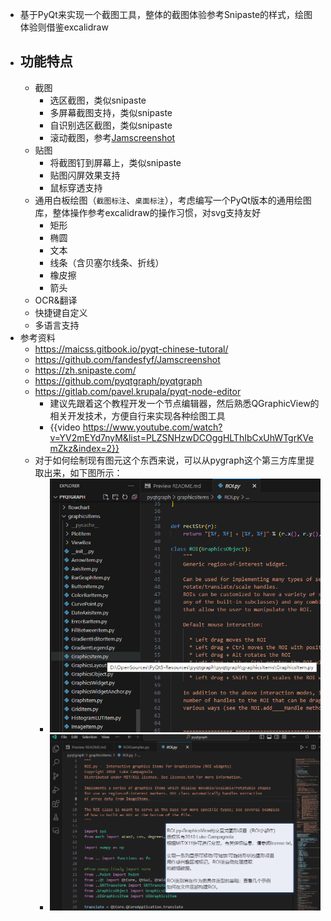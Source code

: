 - 基于PyQt来实现一个截图工具，整体的截图体验参考Snipaste的样式，绘图体验则借鉴excalidraw
- ## 功能特点
	- 截图
		- 选区截图，类似snipaste
		- 多屏幕截图支持，类似snipaste
		- 自识别选区截图，类似snipaste
		- 滚动截图，参考[Jamscreenshot](https://github.com/fandesfyf/Jamscreenshot)
	- 贴图
		- 将截图钉到屏幕上，类似snipaste
		- 贴图闪屏效果支持
		- 鼠标穿透支持
	- 通用白板绘图（`截图标注`、`桌面标注`），考虑编写一个PyQt版本的通用绘图库，整体操作参考excalidraw的操作习惯，对svg支持友好
		- 矩形
		- 椭圆
		- 文本
		- 线条（含贝塞尔线条、折线）
		- 橡皮擦
		- 箭头
	- OCR&翻译
	- 快捷键自定义
	- 多语言支持
- 参考资料
	- https://maicss.gitbook.io/pyqt-chinese-tutoral/
	- https://github.com/fandesfyf/Jamscreenshot
	- https://zh.snipaste.com/
	- https://github.com/pyqtgraph/pyqtgraph
	- https://gitlab.com/pavel.krupala/pyqt-node-editor
		- 建议先跟着这个教程开发一个节点编辑器，然后熟悉QGraphicView的相关开发技术，方便自行来实现各种绘图工具
		- {{video https://www.youtube.com/watch?v=YV2mEYd7nyM&list=PLZSNHzwDCOggHLThIbCxUhWTgrKVemZkz&index=2}}
	- 对于如何绘制现有图元这个东西来说，可以从pygraph这个第三方库里提取出来，如下图所示：
		- ![image.png](../assets/image_1696570666429_0.png)
		- ![image.png](../assets/image_1696571013045_0.png)